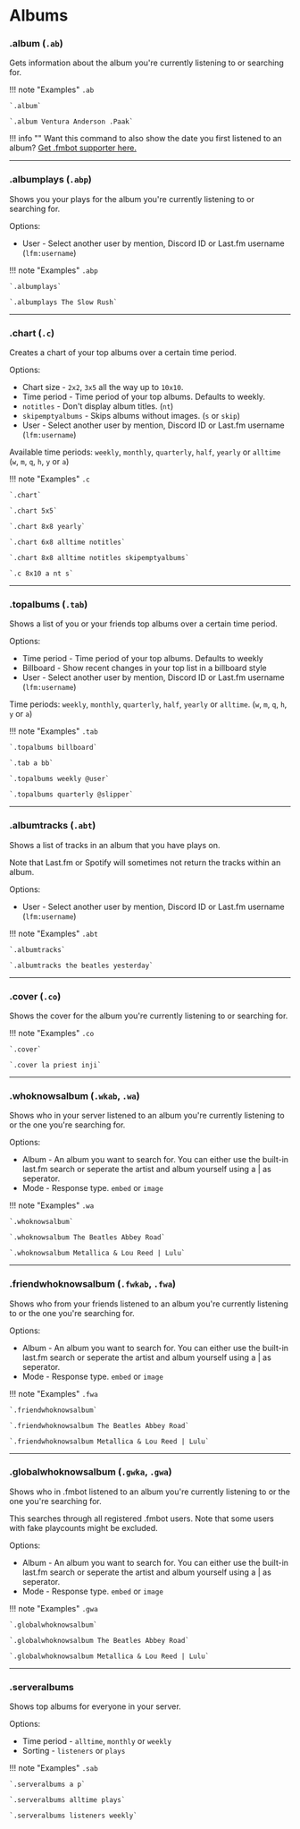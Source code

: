 # Albums

### .album (`.ab`)

Gets information about the album you're currently listening to or searching for.

!!! note "Examples"
    `.ab`

    `.album`

    `.album Ventura Anderson .Paak`

!!! info ""
    Want this command to also show the date you first listened to an album? <a href="/supporter/">Get .fmbot supporter here.</a>
    
---

### .albumplays (`.abp`)

Shows you your plays for the album you're currently listening to or searching for.

Options: 

* User - Select another user by mention, Discord ID or Last.fm username (`lfm:username`)

!!! note "Examples"
    `.abp`

    `.albumplays`
    
    `.albumplays The Slow Rush`
    
---

### .chart (`.c`)

Creates a chart of your top albums over a certain time period.

Options:

* Chart size - `2x2`, `3x5` all the way up to `10x10`.
* Time period - Time period of your top albums. Defaults to weekly.
* `notitles` - Don't display album titles. (`nt`)
* `skipemptyalbums` - Skips albums without images. (`s` or `skip`)
* User - Select another user by mention, Discord ID or Last.fm username (`lfm:username`)

Available time periods: `weekly`, `monthly`, `quarterly`, `half`, `yearly` or `alltime` (`w`, `m`, `q`, `h`, `y` or `a`)

!!! note "Examples"
    `.c`

    `.chart`

    `.chart 5x5`

    `.chart 8x8 yearly`

    `.chart 6x8 alltime notitles`

    `.chart 8x8 alltime notitles skipemptyalbums`

    `.c 8x10 a nt s`

---

### .topalbums (`.tab`)

Shows a list of you or your friends top albums over a certain time period.

Options:

* Time period - Time period of your top albums. Defaults to weekly
* Billboard - Show recent changes in your top list in a billboard style
* User - Select another user by mention, Discord ID or Last.fm username (`lfm:username`)

Time periods: `weekly`, `monthly`, `quarterly`, `half`, `yearly` or `alltime`. (`w`, `m`, `q`, `h`, `y` or `a`)

!!! note "Examples"
    `.tab`

    `.topalbums billboard`

    `.tab a bb`

    `.topalbums weekly @user`

    `.topalbums quarterly @slipper`

---

### .albumtracks (`.abt`)

Shows a list of tracks in an album that you have plays on.

Note that Last.fm or Spotify will sometimes not return the tracks within an album.

Options:

* User - Select another user by mention, Discord ID or Last.fm username (`lfm:username`)

!!! note "Examples"
    `.abt`

    `.albumtracks`

    `.albumtracks the beatles yesterday`

---

### .cover (`.co`)

Shows the cover for the album you're currently listening to or searching for.

!!! note "Examples"
    `.co`

    `.cover`
    
    `.cover la priest inji`

---

### .whoknowsalbum (`.wkab`, `.wa`)

Shows who in your server listened to an album you're currently listening to or the one you're searching for.

Options:

* Album - An album you want to search for. You can either use the built-in last.fm search or seperate the artist and album yourself using a | as seperator.
* Mode - Response type. `embed` or `image`

!!! note "Examples"
    `.wa`

    `.whoknowsalbum`

    `.whoknowsalbum The Beatles Abbey Road`

    `.whoknowsalbum Metallica & Lou Reed | Lulu`


---

### .friendwhoknowsalbum (`.fwkab`, `.fwa`)

Shows who from your friends listened to an album you're currently listening to or the one you're searching for.

Options:

* Album - An album you want to search for. You can either use the built-in last.fm search or seperate the artist and album yourself using a | as seperator.
* Mode - Response type. `embed` or `image`

!!! note "Examples"
    `.fwa`

    `.friendwhoknowsalbum`

    `.friendwhoknowsalbum The Beatles Abbey Road`

    `.friendwhoknowsalbum Metallica & Lou Reed | Lulu`


---


### .globalwhoknowsalbum (`.gwka`, `.gwa`)

Shows who in .fmbot listened to an album you're currently listening to or the one you're searching for.

This searches through all registered .fmbot users. Note that some users with fake playcounts might be excluded.

Options:

* Album - An album you want to search for. You can either use the built-in last.fm search or seperate the artist and album yourself using a | as seperator.
* Mode - Response type. `embed` or `image`

!!! note "Examples"
    `.gwa`

    `.globalwhoknowsalbum`

    `.globalwhoknowsalbum The Beatles Abbey Road`

    `.globalwhoknowsalbum Metallica & Lou Reed | Lulu`

---

### .serveralbums

Shows top albums for everyone in your server.

Options:

* Time period - `alltime`, `monthly` or `weekly`
* Sorting - `listeners` or `plays`

!!! note "Examples"
    `.sab`

    `.serveralbums a p`

    `.serveralbums alltime plays`

    `.serveralbums listeners weekly`


<script async src="https://pagead2.googlesyndication.com/pagead/js/adsbygoogle.js?client=ca-pub-5817610257612647"
     crossorigin="anonymous"></script>
<!-- In-docs -->
<ins class="adsbygoogle"
     style="display:block"
     data-ad-client="ca-pub-5817610257612647"
     data-ad-slot="9031186671"
     data-ad-format="auto"
     data-full-width-responsive="true"></ins>
<script>
     (adsbygoogle = window.adsbygoogle || []).push({});
</script>